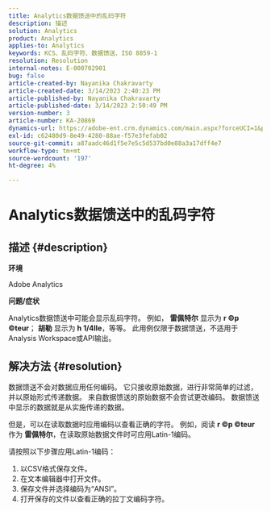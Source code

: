 ```yaml
---
title: Analytics数据馈送中的乱码字符
description: 描述
solution: Analytics
product: Analytics
applies-to: Analytics
keywords: KCS、乱码字符、数据馈送、ISO 8859-1
resolution: Resolution
internal-notes: E-000702901
bug: false
article-created-by: Nayanika Chakravarty
article-created-date: 3/14/2023 2:40:23 PM
article-published-by: Nayanika Chakravarty
article-published-date: 3/14/2023 2:50:49 PM
version-number: 3
article-number: KA-20869
dynamics-url: https://adobe-ent.crm.dynamics.com/main.aspx?forceUCI=1&pagetype=entityrecord&etn=knowledgearticle&id=635a4c26-76c2-ed11-83ff-6045bd006a22
exl-id: c62480d9-8e49-4280-88ae-f57e3fefab02
source-git-commit: a87aadc46d1f5e7e5c5d537bd0e88a3a17dff4e7
workflow-type: tm+mt
source-wordcount: '197'
ht-degree: 4%

---
```


# Analytics数据馈送中的乱码字符

## 描述 {#description}


<b>环境</b>

Adobe Analytics

<b>问题/症状</b>

Analytics数据馈送中可能会显示乱码字符。 例如， <b>雷佩特尔</b> 显示为 <b>r ©p ©teur</b>； <b>胡勒</b> 显示为 <b>h 1/4lle</b>，等等。 此用例仅限于数据馈送，不适用于Analysis Workspace或API输出。


## 解决方法 {#resolution}


数据馈送不会对数据应用任何编码。 它只接收原始数据，进行非常简单的过滤，并以原始形式传递数据。 来自数据馈送的原始数据不会尝试更改编码。 数据馈送中显示的数据就是从实施传递的数据。

但是，可以在读取数据时应用编码以查看正确的字符。 例如，阅读 <b>r ©p ©teur</b> 作为 <b>雷佩特尔</b>，在读取原始数据文件时可应用Latin-1编码。

请按照以下步骤应用Latin-1编码：

1. 以CSV格式保存文件。
2. 在文本编辑器中打开文件。
3. 保存文件并选择编码为“ANSI”。
4. 打开保存的文件以查看正确的拉丁文编码字符。

